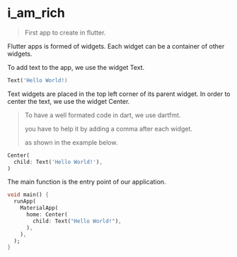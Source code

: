 # i_am_rich

> First app to create in flutter.

Flutter apps is formed of widgets.
Each widget can be a container of other widgets.

To add text to the app, we use the widget Text.

```dart
Text('Hello World!)
```

Text widgets are placed in the top left corner of its parent widget.
In order to center the text, we use the widget Center.

> To have a well formated code in dart, we use dartfmt.
>
> you have to help it by adding a comma after each widget. 
>
> as shown in the example below.

```dart
Center(
  child: Text('Hello World!'),
)
```

The main function is the entry point of our application.

```dart
void main() {
  runApp(
    MaterialApp(
      home: Center(
        child: Text("Hello World!"),
      ),
    ),
  );
}
```
